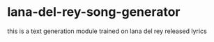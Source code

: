 # lana-del-rey-song-generator
this is a text generation module trained on lana del rey released lyrics 
